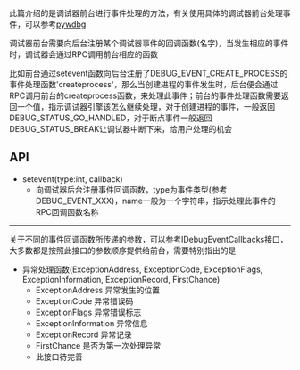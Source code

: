 
此篇介绍的是调试器前台进行事件处理的方法，有关使用具体的调试器前台处理事件，可以参考[pywdbg](https://github.com/luzhlon/wdbg/wiki/pywdbg)

调试器前台需要向后台注册某个调试器事件的回调函数(名字)，当发生相应的事件时，调试器会通过RPC调用前台相应的函数

比如前台通过setevent函数向后台注册了DEBUG_EVENT_CREATE_PROCESS的事件处理函数'createprocess'，那么当创建进程的事件发生时，后台便会通过RPC调用前台的createprocess函数，来处理此事件；前台的事件处理函数需要返回一个值，指示调试器引擎该怎么继续处理，对于创建进程的事件，一般返回DEBUG_STATUS_GO_HANDLED，对于断点事件一般返回DEBUG_STATUS_BREAK让调试器中断下来，给用户处理的机会

## API

* setevent(type:int, callback)
  - 向调试器后台注册事件回调函数，type为事件类型(参考DEBUG_EVENT_XXX)，name一般为一个字符串，指示处理此事件的RPC回调函数名称

---------------

关于不同的事件回调函数所传递的参数，可以参考IDebugEventCallbacks接口，大多数都是按照此接口的参数顺序提供给前台，需要特别指出的是

* 异常处理函数(ExceptionAddress, ExceptionCode, ExceptionFlags, ExceptionInformation, ExceptionRecord, FirstChance)
  - ExceptionAddress 异常发生的位置
  - ExceptionCode 异常错误码
  - ExceptionFlags 异常错误标志
  - ExceptionInformation 异常信息
  - ExceptionRecord 异常记录
  - FirstChance 是否为第一次处理异常
  - 此接口待完善
